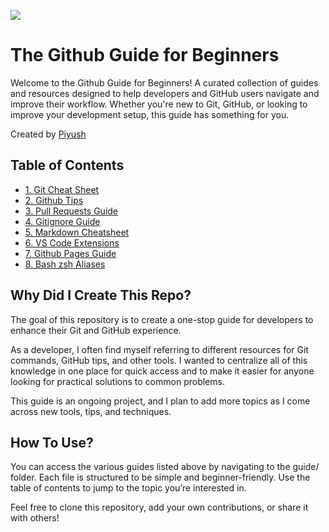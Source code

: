 ![](https://capsule-render.vercel.app/api?type=cylinder&height=150&color=timeGradient&text=Github%20101&reversal=false&desc=The%20Github%20Guide%20for%20Beginners&textBg=false&fontAlignY=47&descAlignY=73)

# The Github Guide for Beginners
Welcome to the Github Guide for Beginners! 
A curated collection of guides and resources designed to help developers and GitHub users navigate and improve their workflow. Whether you're new to Git, GitHub, or looking to improve your development setup, this guide has something for you.

Created by [Piyush](https://github.com/piyerx)

## Table of Contents
* [1. Git Cheat Sheet](GUIDEs/01-git-cheat-sheet.md)
* [2. Github Tips](GUIDEs/02-github-tips.md)
* [3. Pull Requests Guide](GUIDEs/03-pull-requests-guide.md)
* [4. Gitignore Guide](GUIDEs/04-gitignore-guide.md)
* [5. Markdown Cheatsheet](GUIDEs/05-markdown-cheatsheet.md)
* [6. VS Code Extensions](GUIDEs/06-vs-code-extensions.md)
* [7. Github Pages Guide](GUIDEs/07-github-pages-guide.md)
* [8. Bash zsh Aliases](GUIDEs/08-bash-zsh-aliases.md)

## Why Did I Create This Repo?
The goal of this repository is to create a one-stop guide for developers to enhance their Git and GitHub experience. 

As a developer, I often find myself referring to different resources for Git commands, GitHub tips, and other tools. I wanted to centralize all of this knowledge in one place for quick access and to make it easier for anyone looking for practical solutions to common problems.

This guide is an ongoing project, and I plan to add more topics as I come across new tools, tips, and techniques.

## How To Use?
You can access the various guides listed above by navigating to the guide/ folder. Each file is structured to be simple and beginner-friendly. Use the table of contents to jump to the topic you’re interested in.

Feel free to clone this repository, add your own contributions, or share it with others!